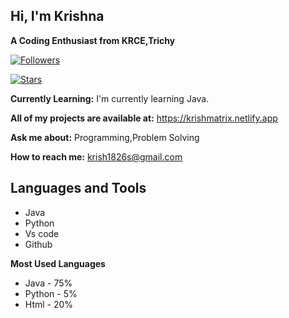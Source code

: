 ##  Hi, I'm Krishna

**A Coding Enthusiast from KRCE,Trichy**

[![Followers](https://img.shields.io/github/followers/krishna18062005?style=social)](https://github.com/krishna18062005)

[![Stars](https://img.shields.io/github/stars/krishna18062005?style=social)](https://github.com/krishna18062005)

**Currently Learning:** I'm currently learning Java.

**All of my projects are available at:** https://krishmatrix.netlify.app

**Ask me about:** Programming,Problem Solving

**How to reach me:** krish1826s@gmail.com




## Languages and Tools

* Java
* Python
* Vs code
* Github

**Most Used Languages**


* Java - 75%
* Python - 5%
* Html - 20%



<!---
Krishna18062005/Krishna18062005 is a ✨ special ✨ repository because its `README.md` (this file) appears on your GitHub profile.
You can click the Preview link to take a look at your changes.
--->
